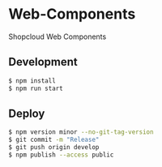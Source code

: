 # Web-Components

Shopcloud Web Components

## Development

```sh
$ npm install
$ npm run start
```

## Deploy

```sh
$ npm version minor --no-git-tag-version
$ git commit -m "Release"
$ git push origin develop
$ npm publish --access public
```